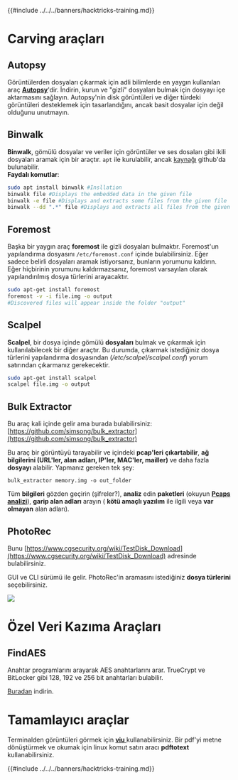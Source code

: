 {{#include ../../../banners/hacktricks-training.md}}

# Carving araçları

## Autopsy

Görüntülerden dosyaları çıkarmak için adli bilimlerde en yaygın kullanılan araç [**Autopsy**](https://www.autopsy.com/download/)'dir. İndirin, kurun ve "gizli" dosyaları bulmak için dosyayı içe aktarmasını sağlayın. Autopsy'nin disk görüntüleri ve diğer türdeki görüntüleri desteklemek için tasarlandığını, ancak basit dosyalar için değil olduğunu unutmayın.

## Binwalk <a id="binwalk"></a>

**Binwalk**, gömülü dosyalar ve veriler için görüntüler ve ses dosaları gibi ikili dosyaları aramak için bir araçtır. `apt` ile kurulabilir, ancak [kaynağı](https://github.com/ReFirmLabs/binwalk) github'da bulunabilir.  
**Faydalı komutlar**:
```bash
sudo apt install binwalk #Insllation
binwalk file #Displays the embedded data in the given file
binwalk -e file #Displays and extracts some files from the given file
binwalk --dd ".*" file #Displays and extracts all files from the given file
```
## Foremost

Başka bir yaygın araç **foremost** ile gizli dosyaları bulmaktır. Foremost'un yapılandırma dosyasını `/etc/foremost.conf` içinde bulabilirsiniz. Eğer sadece belirli dosyaları aramak istiyorsanız, bunların yorumunu kaldırın. Eğer hiçbirinin yorumunu kaldırmazsanız, foremost varsayılan olarak yapılandırılmış dosya türlerini arayacaktır.
```bash
sudo apt-get install foremost
foremost -v -i file.img -o output
#Discovered files will appear inside the folder "output"
```
## **Scalpel**

**Scalpel**, bir dosya içinde gömülü **dosyaları** bulmak ve çıkarmak için kullanılabilecek bir diğer araçtır. Bu durumda, çıkarmak istediğiniz dosya türlerini yapılandırma dosyasından \(_/etc/scalpel/scalpel.conf_\) yorum satırından çıkarmanız gerekecektir.
```bash
sudo apt-get install scalpel
scalpel file.img -o output
```
## Bulk Extractor

Bu araç kali içinde gelir ama burada bulabilirsiniz: [https://github.com/simsong/bulk_extractor](https://github.com/simsong/bulk_extractor)

Bu araç bir görüntüyü tarayabilir ve içindeki **pcap'leri** **çıkartabilir**, **ağ bilgilerini (URL'ler, alan adları, IP'ler, MAC'ler, mailler)** ve daha fazla **dosyayı** alabilir. Yapmanız gereken tek şey:
```text
bulk_extractor memory.img -o out_folder
```
Tüm **bilgileri** gözden geçirin \(şifreler?\), **analiz** edin **paketleri** \(okuyun [ **Pcaps analizi**](../pcap-inspection/)\), **garip alan adları** arayın \( **kötü amaçlı yazılım** ile ilgili veya **var olmayan** alan adları\).

## PhotoRec

Bunu [https://www.cgsecurity.org/wiki/TestDisk_Download](https://www.cgsecurity.org/wiki/TestDisk_Download) adresinde bulabilirsiniz.

GUI ve CLI sürümü ile gelir. PhotoRec'in aramasını istediğiniz **dosya türlerini** seçebilirsiniz.

![](../../../images/image%20%28524%29.png)

# Özel Veri Kazıma Araçları

## FindAES

Anahtar programlarını arayarak AES anahtarlarını arar. TrueCrypt ve BitLocker gibi 128, 192 ve 256 bit anahtarları bulabilir.

[Buradan](https://sourceforge.net/projects/findaes/) indirin.

# Tamamlayıcı araçlar

Terminalden görüntüleri görmek için [**viu** ](https://github.com/atanunq/viu) kullanabilirsiniz. 
Bir pdf'yi metne dönüştürmek ve okumak için linux komut satırı aracı **pdftotext** kullanabilirsiniz.

{{#include ../../../banners/hacktricks-training.md}}

